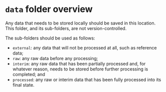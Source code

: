 # `data` folder overview

Any data that needs to be stored locally should be saved in this location. This folder,
and its sub-folders, are not version-controlled.

The sub-folders should be used as follows:

- `external`: any data that will not be processed at all, such as reference data;
- `raw`: any raw data before any processing;
- `interim`: any raw data that has been partially processed and, for whatever reason,
  needs to be stored before further processing is completed; and
- `processed`: any raw or interim data that has been fully processed into its final
  state.
